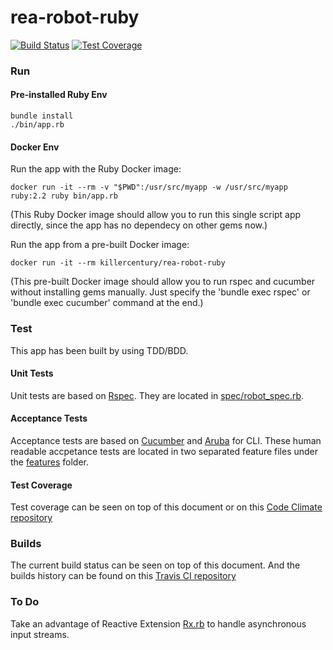 # rea-robot-ruby
[![Build Status](https://travis-ci.org/killercentury/rea-robot-ruby.svg?branch=master)](https://travis-ci.org/killercentury/rea-robot-ruby)
[![Test Coverage](https://codeclimate.com/github/killercentury/rea-robot-ruby/badges/coverage.svg)](https://codeclimate.com/github/killercentury/rea-robot-ruby)

### Run
#### Pre-installed Ruby Env
    bundle install
    ./bin/app.rb
#### Docker Env
Run the app with the Ruby Docker image:

    docker run -it --rm -v "$PWD":/usr/src/myapp -w /usr/src/myapp ruby:2.2 ruby bin/app.rb
    
(This Ruby Docker image should allow you to run this single script app directly, since the app has no dependecy on other gems now.)
    
Run the app from a pre-built Docker image:

    docker run -it --rm killercentury/rea-robot-ruby
    
(This pre-built Docker image should allow you to run rspec and cucumber without installing gems manually. Just specify the 'bundle exec rspec' or 'bundle exec cucumber' command at the end.)

### Test

This app has been built by using TDD/BDD.

#### Unit Tests
Unit tests are based on [Rspec](https://github.com/rspec/rspec). They are located in [spec/robot_spec.rb](https://github.com/killercentury/rea-robot-ruby/blob/master/spec/robot_spec.rb).

#### Acceptance Tests
Acceptance tests are based on [Cucumber](https://github.com/cucumber/cucumber) and [Aruba](https://github.com/cucumber/aruba) for CLI. These human readable accpetance tests are located in two separated feature files under the [features](https://github.com/killercentury/rea-robot-ruby/tree/master/features) folder.

#### Test Coverage

Test coverage can be seen on top of this document or on this [Code Climate repository](https://codeclimate.com/github/killercentury/rea-robot-ruby)

### Builds
The current build status can be seen on top of this document. And the builds history can be found on this [Travis CI repository](https://travis-ci.org/killercentury/rea-robot-ruby)

### To Do
Take an advantage of Reactive Extension [Rx.rb](https://github.com/ReactiveX/Rx.rb) to handle asynchronous input streams.
